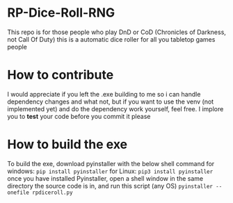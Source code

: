 # RP-Dice-Roll-RNG
 This repo is for those people who play DnD or CoD (Chronicles of Darkness, not Call Of Duty) this is a automatic dice roller for all you tabletop games people
 
 # How to contribute
 I would appreciate if you left the .exe building to me so i can handle dependency changes and what not, but if you want to use the venv (not implemented yet) and do the dependency work yourself, feel free. I implore you to **test** your code before you commit it please
 
# How to build the exe
 To build the exe, download pyinstaller with the below shell command for windows:
 ```pip install pyinstaller```
for Linux:
 ```pip3 install pyinstaller```
 once you have installed Pyinstaller, open a shell window in the same directory the source code is in, and run this script (any OS)
 ```pyinstaller --onefile rpdiceroll.py```
